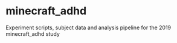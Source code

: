 # minecraft_adhd
Experiment scripts, subject data and analysis pipeline for the 2019 minecraft_adhd study

